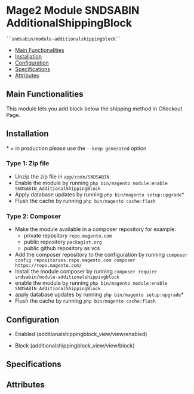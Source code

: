 # Mage2 Module SNDSABIN AdditionalShippingBlock

    ``sndsabin/module-additionalshippingblock``

 - [Main Functionalities](#markdown-header-main-functionalities)
 - [Installation](#markdown-header-installation)
 - [Configuration](#markdown-header-configuration)
 - [Specifications](#markdown-header-specifications)
 - [Attributes](#markdown-header-attributes)


## Main Functionalities
This module lets you add block below the shipping method in Checkout Page.

## Installation
\* = in production please use the `--keep-generated` option

### Type 1: Zip file

 - Unzip the zip file in `app/code/SNDSABIN`
 - Enable the module by running `php bin/magento module:enable SNDSABIN_AdditionalShippingBlock`
 - Apply database updates by running `php bin/magento setup:upgrade`\*
 - Flush the cache by running `php bin/magento cache:flush`

### Type 2: Composer

 - Make the module available in a composer repository for example:
    - private repository `repo.magento.com`
    - public repository `packagist.org`
    - public github repository as vcs
 - Add the composer repository to the configuration by running `composer config repositories.repo.magento.com composer https://repo.magento.com/`
 - Install the module composer by running `composer require sndsabin/module-additionalshippingblock`
 - enable the module by running `php bin/magento module:enable SNDSABIN_AdditionalShippingBlock`
 - apply database updates by running `php bin/magento setup:upgrade`\*
 - Flush the cache by running `php bin/magento cache:flush`


## Configuration

 - Enabled (additionalshippingblock_view/view/enabled)

 - Block (additionalshippingblock_view/view/block)


## Specifications




## Attributes



